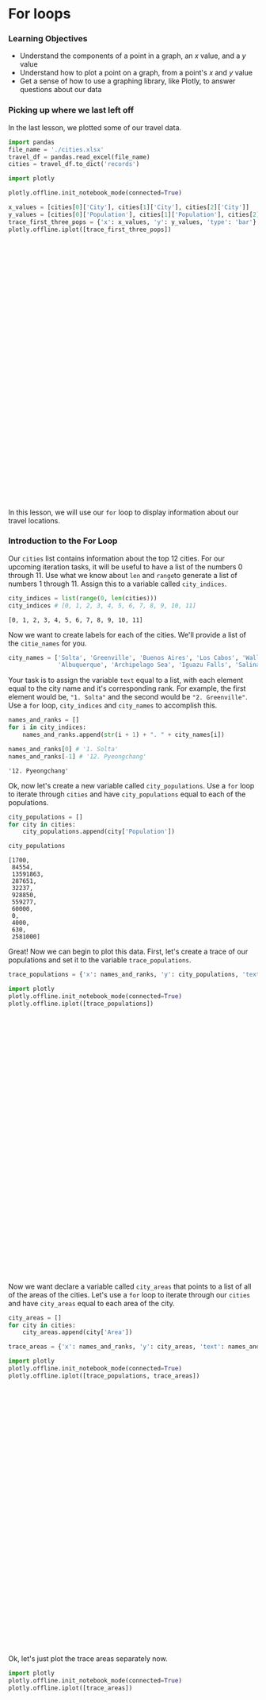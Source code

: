 
# For loops

### Learning Objectives

* Understand the components of a point in a graph, an $x$ value, and a $y$ value 
* Understand how to plot a point on a graph, from a point's $x$ and $y$ value
* Get a sense of how to use a graphing library, like Plotly, to answer questions about our data

### Picking up where we last left off

In the last lesson, we plotted some of our travel data.


```python
import pandas
file_name = './cities.xlsx'
travel_df = pandas.read_excel(file_name)
cities = travel_df.to_dict('records')
```


```python
import plotly

plotly.offline.init_notebook_mode(connected=True)

x_values = [cities[0]['City'], cities[1]['City'], cities[2]['City']]
y_values = [cities[0]['Population'], cities[1]['Population'], cities[2]['Population']]
trace_first_three_pops = {'x': x_values, 'y': y_values, 'type': 'bar'}
plotly.offline.iplot([trace_first_three_pops])
```


<script>requirejs.config({paths: { 'plotly': ['https://cdn.plot.ly/plotly-latest.min']},});if(!window.Plotly) {{require(['plotly'],function(plotly) {window.Plotly=plotly;});}}</script>



<div id="c550a57d-eabe-4ef9-af48-cd6c35319e44" style="height: 525px; width: 100%;" class="plotly-graph-div"></div><script type="text/javascript">require(["plotly"], function(Plotly) { window.PLOTLYENV=window.PLOTLYENV || {};window.PLOTLYENV.BASE_URL="https://plot.ly";Plotly.newPlot("c550a57d-eabe-4ef9-af48-cd6c35319e44", [{"x": ["Solta", "Greenville", "Buenos Aires"], "y": [1700, 84554, 13591863], "type": "bar"}], {}, {"showLink": true, "linkText": "Export to plot.ly"})});</script>


In this lesson, we will use our `for` loop to display information about our travel locations.

### Introduction to the For Loop

Our `cities` list contains information about the top 12 cities.  For our upcoming iteration tasks, it will be useful to have a list of the numbers 0 through 11.  Use what we know about `len` and `range`to generate a list of numbers 1 through 11.  Assign this to a variable called `city_indices`.


```python
city_indices = list(range(0, len(cities)))
city_indices # [0, 1, 2, 3, 4, 5, 6, 7, 8, 9, 10, 11]
```




    [0, 1, 2, 3, 4, 5, 6, 7, 8, 9, 10, 11]



Now we want to create labels for each of the cities. We'll provide a list of the `citie_names` for you. 


```python
city_names = ['Solta', 'Greenville', 'Buenos Aires', 'Los Cabos', 'Walla Walla Valley', 'Marakesh', 
              'Albuquerque', 'Archipelago Sea', 'Iguazu Falls', 'Salina Island', 'Toronto', 'Pyeongchang']
```

Your task is to assign the variable `text` equal to a list, with each element equal to the city name and it's corresponding rank.  For example, the first element would be, `"1. Solta"` and the second would be `"2. Greenville"`.  Use a `for` loop, `city_indices` and `city_names` to accomplish this.


```python
names_and_ranks = []
for i in city_indices:
    names_and_ranks.append(str(i + 1) + ". " + city_names[i])
```


```python
names_and_ranks[0] # '1. Solta'
names_and_ranks[-1] # '12. Pyeongchang'
```




    '12. Pyeongchang'



Ok, now let's create a new variable called `city_populations`.  Use a `for` loop to iterate through `cities` and have `city_populations` equal to each of the populations.


```python
city_populations = []
for city in cities:
    city_populations.append(city['Population'])
```


```python
city_populations
```




    [1700,
     84554,
     13591863,
     287651,
     32237,
     928850,
     559277,
     60000,
     0,
     4000,
     630,
     2581000]



Great! Now we can begin to plot this data.  First, let's create a trace of our populations and set it to the variable `trace_populations`.


```python
trace_populations = {'x': names_and_ranks, 'y': city_populations, 'text': names_and_ranks, 'type': 'bar', 'name': 'populations'}
```


```python
import plotly
plotly.offline.init_notebook_mode(connected=True)
plotly.offline.iplot([trace_populations])
```


<script>requirejs.config({paths: { 'plotly': ['https://cdn.plot.ly/plotly-latest.min']},});if(!window.Plotly) {{require(['plotly'],function(plotly) {window.Plotly=plotly;});}}</script>



<div id="55e24939-d270-4cb6-9793-5eaed843fe50" style="height: 525px; width: 100%;" class="plotly-graph-div"></div><script type="text/javascript">require(["plotly"], function(Plotly) { window.PLOTLYENV=window.PLOTLYENV || {};window.PLOTLYENV.BASE_URL="https://plot.ly";Plotly.newPlot("55e24939-d270-4cb6-9793-5eaed843fe50", [{"x": ["1. Solta", "2. Greenville", "3. Buenos Aires", "4. Los Cabos", "5. Walla Walla Valley", "6. Marakesh", "7. Albuquerque", "8. Archipelago Sea", "9. Iguazu Falls", "10. Salina Island", "11. Toronto", "12. Pyeongchang"], "y": [1700, 84554, 13591863, 287651, 32237, 928850, 559277, 60000, 0, 4000, 630, 2581000], "text": ["1. Solta", "2. Greenville", "3. Buenos Aires", "4. Los Cabos", "5. Walla Walla Valley", "6. Marakesh", "7. Albuquerque", "8. Archipelago Sea", "9. Iguazu Falls", "10. Salina Island", "11. Toronto", "12. Pyeongchang"], "type": "bar", "name": "populations"}], {}, {"showLink": true, "linkText": "Export to plot.ly"})});</script>


Now we want declare a variable called `city_areas` that points to a list of all of the areas of the cities.  Let's use a `for` loop to iterate through our `cities` and have `city_areas` equal to each area of the city.  


```python
city_areas = []
for city in cities:
    city_areas.append(city['Area'])
```


```python
trace_areas = {'x': names_and_ranks, 'y': city_areas, 'text': names_and_ranks, 'type': 'bar', 'name': 'areas'}
```


```python
import plotly
plotly.offline.init_notebook_mode(connected=True)
plotly.offline.iplot([trace_populations, trace_areas])
```


<script>requirejs.config({paths: { 'plotly': ['https://cdn.plot.ly/plotly-latest.min']},});if(!window.Plotly) {{require(['plotly'],function(plotly) {window.Plotly=plotly;});}}</script>



<div id="8c28228b-d9b7-4bd0-b6e2-09a0186a2190" style="height: 525px; width: 100%;" class="plotly-graph-div"></div><script type="text/javascript">require(["plotly"], function(Plotly) { window.PLOTLYENV=window.PLOTLYENV || {};window.PLOTLYENV.BASE_URL="https://plot.ly";Plotly.newPlot("8c28228b-d9b7-4bd0-b6e2-09a0186a2190", [{"x": ["1. Solta", "2. Greenville", "3. Buenos Aires", "4. Los Cabos", "5. Walla Walla Valley", "6. Marakesh", "7. Albuquerque", "8. Archipelago Sea", "9. Iguazu Falls", "10. Salina Island", "11. Toronto", "12. Pyeongchang"], "y": [1700, 84554, 13591863, 287651, 32237, 928850, 559277, 60000, 0, 4000, 630, 2581000], "text": ["1. Solta", "2. Greenville", "3. Buenos Aires", "4. Los Cabos", "5. Walla Walla Valley", "6. Marakesh", "7. Albuquerque", "8. Archipelago Sea", "9. Iguazu Falls", "10. Salina Island", "11. Toronto", "12. Pyeongchang"], "type": "bar", "name": "populations"}, {"x": ["1. Solta", "2. Greenville", "3. Buenos Aires", "4. Los Cabos", "5. Walla Walla Valley", "6. Marakesh", "7. Albuquerque", "8. Archipelago Sea", "9. Iguazu Falls", "10. Salina Island", "11. Toronto", "12. Pyeongchang"], "y": [59, 68, 4758, 3750, 33, 200, 491, 8300, 672, 27, 2731571, 3194], "text": ["1. Solta", "2. Greenville", "3. Buenos Aires", "4. Los Cabos", "5. Walla Walla Valley", "6. Marakesh", "7. Albuquerque", "8. Archipelago Sea", "9. Iguazu Falls", "10. Salina Island", "11. Toronto", "12. Pyeongchang"], "type": "bar", "name": "areas"}], {}, {"showLink": true, "linkText": "Export to plot.ly"})});</script>


Ok, let's just plot the trace areas separately now.


```python
import plotly
plotly.offline.init_notebook_mode(connected=True)
plotly.offline.iplot([trace_areas])
```


<script>requirejs.config({paths: { 'plotly': ['https://cdn.plot.ly/plotly-latest.min']},});if(!window.Plotly) {{require(['plotly'],function(plotly) {window.Plotly=plotly;});}}</script>



<div id="5bb2edb5-1544-4819-82af-30cabf190f0d" style="height: 525px; width: 100%;" class="plotly-graph-div"></div><script type="text/javascript">require(["plotly"], function(Plotly) { window.PLOTLYENV=window.PLOTLYENV || {};window.PLOTLYENV.BASE_URL="https://plot.ly";Plotly.newPlot("5bb2edb5-1544-4819-82af-30cabf190f0d", [{"x": ["1. Solta", "2. Greenville", "3. Buenos Aires", "4. Los Cabos", "5. Walla Walla Valley", "6. Marakesh", "7. Albuquerque", "8. Archipelago Sea", "9. Iguazu Falls", "10. Salina Island", "11. Toronto", "12. Pyeongchang"], "y": [59, 68, 4758, 3750, 33, 200, 491, 8300, 672, 27, 2731571, 3194], "text": ["1. Solta", "2. Greenville", "3. Buenos Aires", "4. Los Cabos", "5. Walla Walla Valley", "6. Marakesh", "7. Albuquerque", "8. Archipelago Sea", "9. Iguazu Falls", "10. Salina Island", "11. Toronto", "12. Pyeongchang"], "type": "bar", "name": "areas"}], {}, {"showLink": true, "linkText": "Export to plot.ly"})});</script>


### Summary

In this section we saw how we can use `for` loops to go through elements of a list and perform the same operation on each.  With using `for` loops we were able to reduce the amount of code that we wrote and write more expressive code.
